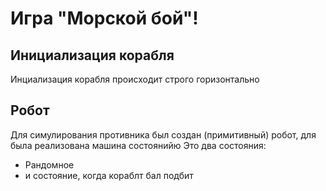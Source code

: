# Игра "Морской бой"!

## Инициализация корабля
Инциализация корабля происходит строго горизонтально

## Робот
Для симулирования противника был создан (примитивный) робот, для была реализована машина состоянийю Это два состояния:
 - Рандомное
 - и состояние, когда кораблт бал подбит